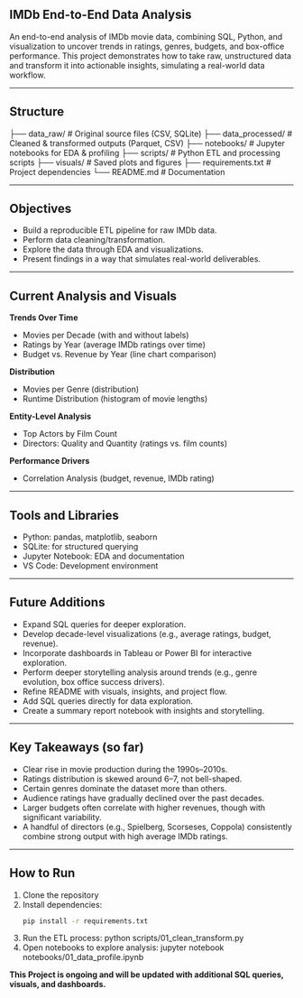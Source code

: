 ## IMDb End-to-End Data Analysis
An end-to-end analysis of IMDb movie data, combining SQL, Python, and visualization to uncover trends in ratings, genres, budgets, and box-office performance. This project demonstrates how to take raw, unstructured data and transform it into actionable insights, simulating a real-world data workflow. 

---

## Structure
├── data_raw/ # Original source files (CSV, SQLite)
├── data_processed/ # Cleaned & transformed outputs (Parquet, CSV)
├── notebooks/ # Jupyter notebooks for EDA & profiling
├── scripts/ # Python ETL and processing scripts
├── visuals/ # Saved plots and figures
├── requirements.txt # Project dependencies
└── README.md # Documentation

---

## Objectives
- Build a reproducible ETL pipeline for raw IMDb data.
- Perform data cleaning/transformation.
- Explore the data through EDA and visualizations.
- Present findings in a way that simulates real-world deliverables.

---

## Current Analysis and Visuals
**Trends Over Time**
- Movies per Decade (with and without labels)
- Ratings by Year (average IMDb ratings over time)
- Budget vs. Revenue by Year (line chart comparison)

**Distribution**
- Movies per Genre (distribution)
- Runtime Distribution (histogram of movie lengths)

**Entity-Level Analysis**
- Top Actors by Film Count
- Directors: Quality and Quantity (ratings vs. film counts)

**Performance Drivers**
- Correlation Analysis (budget, revenue, IMDb rating)

---

## Tools and Libraries
- Python: pandas, matplotlib, seaborn
- SQLite: for structured querying
- Jupyter Notebook: EDA and documentation
- VS Code: Development environment

---

## Future Additions
- Expand SQL queries for deeper exploration.
- Develop decade-level visualizations (e.g., average ratings, budget, revenue).
- Incorporate dashboards in Tableau or Power BI for interactive exploration.
- Perform deeper storytelling analysis around trends (e.g., genre evolution, box
  office success drivers).
- Refine README with visuals, insights, and project flow.
- Add SQL queries directly for data exploration.
- Create a summary report notebook with insights and storytelling.
 
---

## Key Takeaways (so far)
- Clear rise in movie production during the 1990s–2010s.
- Ratings distribution is skewed around 6–7, not bell-shaped.
- Certain genres dominate the dataset more than others.
- Audience ratings have gradually declined over the past decades.
- Larger budgets often correlate with higher revenues, though with significant
  variability.
- A handful of directors (e.g., Spielberg, Scorseses, Coppola) consistently
  combine strong output with high average IMDb ratings.

---

## How to Run
1. Clone the repository
2. Install dependencies:
   ```bash
   pip install -r requirements.txt
3. Run the ETL process: python scripts/01_clean_transform.py
4. Open notebooks to explore analysis: jupyter notebook
   notebooks/01_data_profile.ipynb

**This Project is ongoing and will be updated with additional SQL queries, visuals, and dashboards.**
